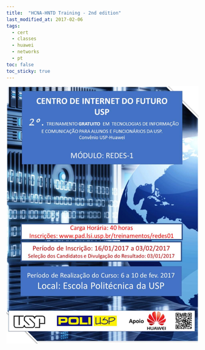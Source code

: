 ```yaml
---
title:  "HCNA-HNTD Training - 2nd edition"
last_modified_at: 2017-02-06
tags:
  - cert
  - classes
  - huawei
  - networks
  - pt
toc: false
toc_sticky: true
---
```


![](/assets/images/posts/2017-02-06-hntd-02.jpeg)
